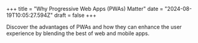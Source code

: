 +++
title = "Why Progressive Web Apps (PWAs) Matter"
date = "2024-08-19T10:05:27.594Z"
draft = false
+++

  Discover the advantages of PWAs and how they can enhance the user experience by blending the best of web and mobile apps.
        